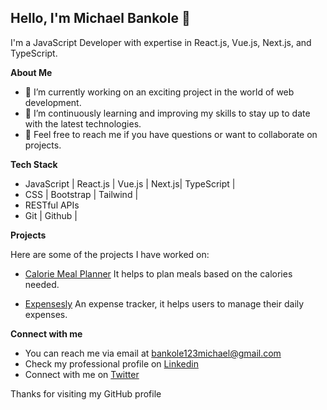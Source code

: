 ## Hello, I'm Michael Bankole 👋

I'm a JavaScript Developer with expertise in React.js, Vue.js, Next.js, and TypeScript.

**About Me**

- 🔭 I’m currently working on an exciting project in the world of web development.
- 🌱 I’m continuously learning and improving my skills to stay up to date with the latest technologies.
- 💬 Feel free to reach me if you have questions or want to collaborate on projects.

**Tech Stack**

- JavaScript | React.js | Vue.js | Next.js| TypeScript |
- CSS | Bootstrap | Tailwind | 
- RESTful APIs  
- Git | Github |

  

**Projects**
  
  Here are some of the projects I have worked on:
  
 - [Calorie Meal Planner](https://calorie-meal-planner.netlify.app/) It helps to plan meals based on the calories needed.
  
 - [Expensesly](https://bhankymyk-expensely.mdbgo.io/) An expense tracker, it helps users to manage their daily expenses.

**Connect with me**

  - You can reach me via email at bankole123michael@gmail.com
  - Check my professional profile on [Linkedin](https://www.linkedin.com/in/bankole-michael/)
  - Connect with me on [Twitter](https://x.com/bhankymyk1)

    
 
Thanks for visiting my GitHub profile








  
  
 
